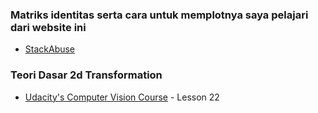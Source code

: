 ### Matriks identitas serta cara untuk memplotnya saya pelajari dari website ini
* [StackAbuse](https://stackabuse.com/affine-image-transformations-in-python-with-numpy-pillow-and-opencv/)

### Teori Dasar 2d Transformation
* [Udacity's Computer Vision Course](https://classroom.udacity.com/courses/ud810) - Lesson 22
